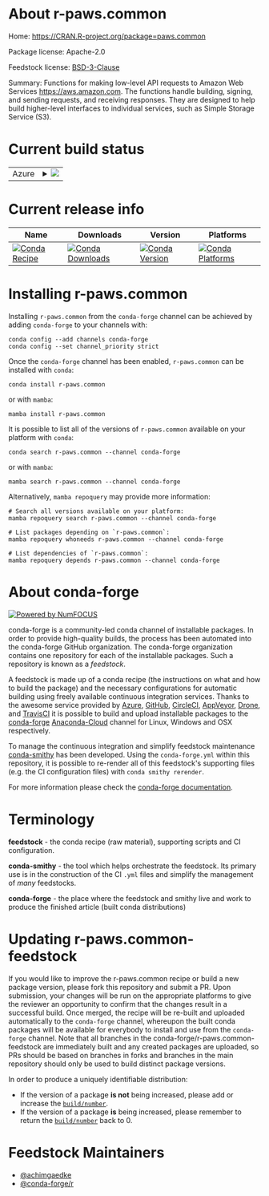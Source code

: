 About r-paws.common
===================

Home: https://CRAN.R-project.org/package=paws.common

Package license: Apache-2.0

Feedstock license: [BSD-3-Clause](https://github.com/conda-forge/r-paws.common-feedstock/blob/main/LICENSE.txt)

Summary: Functions for making low-level API requests to Amazon Web Services <https://aws.amazon.com>. The functions handle building, signing, and sending requests, and receiving responses. They are designed to help build higher-level interfaces to individual services, such as Simple Storage Service (S3).

Current build status
====================


<table>
    
  <tr>
    <td>Azure</td>
    <td>
      <details>
        <summary>
          <a href="https://dev.azure.com/conda-forge/feedstock-builds/_build/latest?definitionId=14210&branchName=main">
            <img src="https://dev.azure.com/conda-forge/feedstock-builds/_apis/build/status/r-paws.common-feedstock?branchName=main">
          </a>
        </summary>
        <table>
          <thead><tr><th>Variant</th><th>Status</th></tr></thead>
          <tbody><tr>
              <td>linux_64</td>
              <td>
                <a href="https://dev.azure.com/conda-forge/feedstock-builds/_build/latest?definitionId=14210&branchName=main">
                  <img src="https://dev.azure.com/conda-forge/feedstock-builds/_apis/build/status/r-paws.common-feedstock?branchName=main&jobName=linux&configuration=linux_64_" alt="variant">
                </a>
              </td>
            </tr><tr>
              <td>osx_64</td>
              <td>
                <a href="https://dev.azure.com/conda-forge/feedstock-builds/_build/latest?definitionId=14210&branchName=main">
                  <img src="https://dev.azure.com/conda-forge/feedstock-builds/_apis/build/status/r-paws.common-feedstock?branchName=main&jobName=osx&configuration=osx_64_" alt="variant">
                </a>
              </td>
            </tr><tr>
              <td>win_64</td>
              <td>
                <a href="https://dev.azure.com/conda-forge/feedstock-builds/_build/latest?definitionId=14210&branchName=main">
                  <img src="https://dev.azure.com/conda-forge/feedstock-builds/_apis/build/status/r-paws.common-feedstock?branchName=main&jobName=win&configuration=win_64_" alt="variant">
                </a>
              </td>
            </tr>
          </tbody>
        </table>
      </details>
    </td>
  </tr>
</table>

Current release info
====================

| Name | Downloads | Version | Platforms |
| --- | --- | --- | --- |
| [![Conda Recipe](https://img.shields.io/badge/recipe-r--paws.common-green.svg)](https://anaconda.org/conda-forge/r-paws.common) | [![Conda Downloads](https://img.shields.io/conda/dn/conda-forge/r-paws.common.svg)](https://anaconda.org/conda-forge/r-paws.common) | [![Conda Version](https://img.shields.io/conda/vn/conda-forge/r-paws.common.svg)](https://anaconda.org/conda-forge/r-paws.common) | [![Conda Platforms](https://img.shields.io/conda/pn/conda-forge/r-paws.common.svg)](https://anaconda.org/conda-forge/r-paws.common) |

Installing r-paws.common
========================

Installing `r-paws.common` from the `conda-forge` channel can be achieved by adding `conda-forge` to your channels with:

```
conda config --add channels conda-forge
conda config --set channel_priority strict
```

Once the `conda-forge` channel has been enabled, `r-paws.common` can be installed with `conda`:

```
conda install r-paws.common
```

or with `mamba`:

```
mamba install r-paws.common
```

It is possible to list all of the versions of `r-paws.common` available on your platform with `conda`:

```
conda search r-paws.common --channel conda-forge
```

or with `mamba`:

```
mamba search r-paws.common --channel conda-forge
```

Alternatively, `mamba repoquery` may provide more information:

```
# Search all versions available on your platform:
mamba repoquery search r-paws.common --channel conda-forge

# List packages depending on `r-paws.common`:
mamba repoquery whoneeds r-paws.common --channel conda-forge

# List dependencies of `r-paws.common`:
mamba repoquery depends r-paws.common --channel conda-forge
```


About conda-forge
=================

[![Powered by
NumFOCUS](https://img.shields.io/badge/powered%20by-NumFOCUS-orange.svg?style=flat&colorA=E1523D&colorB=007D8A)](https://numfocus.org)

conda-forge is a community-led conda channel of installable packages.
In order to provide high-quality builds, the process has been automated into the
conda-forge GitHub organization. The conda-forge organization contains one repository
for each of the installable packages. Such a repository is known as a *feedstock*.

A feedstock is made up of a conda recipe (the instructions on what and how to build
the package) and the necessary configurations for automatic building using freely
available continuous integration services. Thanks to the awesome service provided by
[Azure](https://azure.microsoft.com/en-us/services/devops/), [GitHub](https://github.com/),
[CircleCI](https://circleci.com/), [AppVeyor](https://www.appveyor.com/),
[Drone](https://cloud.drone.io/welcome), and [TravisCI](https://travis-ci.com/)
it is possible to build and upload installable packages to the
[conda-forge](https://anaconda.org/conda-forge) [Anaconda-Cloud](https://anaconda.org/)
channel for Linux, Windows and OSX respectively.

To manage the continuous integration and simplify feedstock maintenance
[conda-smithy](https://github.com/conda-forge/conda-smithy) has been developed.
Using the ``conda-forge.yml`` within this repository, it is possible to re-render all of
this feedstock's supporting files (e.g. the CI configuration files) with ``conda smithy rerender``.

For more information please check the [conda-forge documentation](https://conda-forge.org/docs/).

Terminology
===========

**feedstock** - the conda recipe (raw material), supporting scripts and CI configuration.

**conda-smithy** - the tool which helps orchestrate the feedstock.
                   Its primary use is in the construction of the CI ``.yml`` files
                   and simplify the management of *many* feedstocks.

**conda-forge** - the place where the feedstock and smithy live and work to
                  produce the finished article (built conda distributions)


Updating r-paws.common-feedstock
================================

If you would like to improve the r-paws.common recipe or build a new
package version, please fork this repository and submit a PR. Upon submission,
your changes will be run on the appropriate platforms to give the reviewer an
opportunity to confirm that the changes result in a successful build. Once
merged, the recipe will be re-built and uploaded automatically to the
`conda-forge` channel, whereupon the built conda packages will be available for
everybody to install and use from the `conda-forge` channel.
Note that all branches in the conda-forge/r-paws.common-feedstock are
immediately built and any created packages are uploaded, so PRs should be based
on branches in forks and branches in the main repository should only be used to
build distinct package versions.

In order to produce a uniquely identifiable distribution:
 * If the version of a package **is not** being increased, please add or increase
   the [``build/number``](https://docs.conda.io/projects/conda-build/en/latest/resources/define-metadata.html#build-number-and-string).
 * If the version of a package **is** being increased, please remember to return
   the [``build/number``](https://docs.conda.io/projects/conda-build/en/latest/resources/define-metadata.html#build-number-and-string)
   back to 0.

Feedstock Maintainers
=====================

* [@achimgaedke](https://github.com/achimgaedke/)
* [@conda-forge/r](https://github.com/conda-forge/r/)

